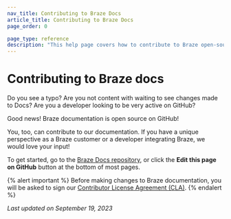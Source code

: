 ```yaml
---
nav_title: Contributing to Braze Docs
article_title: Contributing to Braze Docs
page_order: 0

page_type: reference
description: "This help page covers how to contribute to Braze open-source documentation."
---
```


# Contributing to Braze docs

Do you see a typo? Are you not content with waiting to see changes made to Docs? Are you a developer looking to be very active on GitHub?

Good news! Braze documentation is open source on GitHub!

You, too, can contribute to our documentation. If you have a unique perspective as a Braze customer or a developer integrating Braze, we would love your input!

To get started, go to the [Braze Docs repository](https://github.com/braze-inc/braze-docs/wiki), or click the  <i class="fab fa-github"></i> **Edit this page on GitHub** button at the bottom of most pages.

{% alert important %}
Before making changes to Braze documentation, you will be asked to sign our [Contributor License Agreement (CLA)]({{site.baseurl}}/cla).
{% endalert %}

_Last updated on September 19, 2023_
